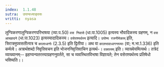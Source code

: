 ```yaml
---
index:  1.1.48
sutra:  उपान्वध्याङ्वसः
vritti:  nyasa
---
```


लुग्विकरणालुग्विकरणपरिभाषया (व्या.प.50) `वस निवासे` (धा.पा.1005) इत्यस्य भौवादिकस्य ग्रहणम्, न `वस आच्छादने` (धा.पा.1023) इत्यस्यादादिकस्य।
`वसेरश्यर्थस्य` इत्यादि। `उपोष्य रजनीमेकाम्` इति, त्रिरात्रमुपवसतीत्यत्र च `कालाध्वनोः` (2.3.5) इति द्वितीया। अथ वा `कालभावाध्वगन्तव्याः` (वा; म.भा.1.336) इति कर्मत्वे। अत्रार्थशब्दो निवृत्तिवचन इति भोजननिवृत्तिवाचिन इत्यर्थ-। `वक्तव्यम्` इति। व्याख्येयमित्यर्थः। तत्रेदं व्याख्यानम्-- इहाप्यन्यतरस्याग्रहणनुवर्तते, सा च व्यवस्थितविभाषा विज्ञायते; तेन वसेरश्यर्थस्य प्रतिषेधो भविष्यति।।

